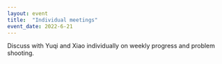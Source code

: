 ```yaml
---
layout: event
title:  "Individual meetings"
event_date: 2022-6-21
---
```


Discuss with Yuqi and Xiao individually on weekly progress and problem shooting.
